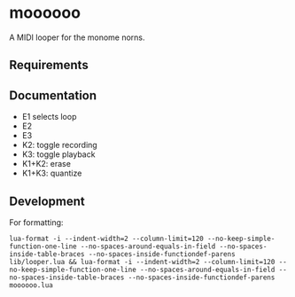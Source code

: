 # moooooo

A MIDI looper for the monome norns.


## Requirements

## Documentation

- E1 selects loop
- E2
- E3 
- K2: toggle recording
- K3: toggle playback
- K1+K2: erase 
- K1+K3: quantize


## Development

For formatting: 

```
lua-format -i --indent-width=2 --column-limit=120 --no-keep-simple-function-one-line --no-spaces-around-equals-in-field --no-spaces-inside-table-braces --no-spaces-inside-functiondef-parens lib/looper.lua && lua-format -i --indent-width=2 --column-limit=120 --no-keep-simple-function-one-line --no-spaces-around-equals-in-field --no-spaces-inside-table-braces --no-spaces-inside-functiondef-parens moooooo.lua 
```
